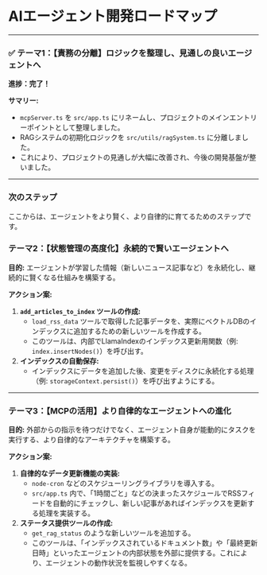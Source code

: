 # AIエージェント開発ロードマップ

---

### :white_check_mark: テーマ1：【責務の分離】ロジックを整理し、見通しの良いエージェントへ

**進捗：完了！**

**サマリー:**
*   `mcpServer.ts` を `src/app.ts` にリネームし、プロジェクトのメインエントリーポイントとして整理しました。
*   RAGシステムの初期化ロジックを `src/utils/ragSystem.ts` に分離しました。
*   これにより、プロジェクトの見通しが大幅に改善され、今後の開発基盤が整いました。

---

### 次のステップ

ここからは、エージェントをより賢く、より自律的に育てるためのステップです。

### テーマ2：【状態管理の高度化】永続的で賢いエージェントへ

**目的:** エージェントが学習した情報（新しいニュース記事など）を永続化し、継続的に賢くなる仕組みを構築する。

**アクション案:**
1.  **`add_articles_to_index` ツールの作成:**
    *   `load_rss_data` ツールで取得した記事データを、実際にベクトルDBのインデックスに追加するための新しいツールを作成する。
    *   このツールは、内部でLlamaIndexのインデックス更新用関数（例: `index.insertNodes()`）を呼び出す。
2.  **インデックスの自動保存:**
    *   インデックスにデータを追加した後、変更をディスクに永続化する処理（例: `storageContext.persist()`）を呼び出すようにする。

---

### テーマ3：【MCPの活用】より自律的なエージェントへの進化

**目的:** 外部からの指示を待つだけでなく、エージェント自身が能動的にタスクを実行する、より自律的なアーキテクチャを構築する。

**アクション案:**
1.  **自律的なデータ更新機能の実装:**
    *   `node-cron` などのスケジューリングライブラリを導入する。
    *   `src/app.ts` 内で、「1時間ごと」などの決まったスケジュールでRSSフィードを自動的にチェックし、新しい記事があればインデックスを更新する処理を実装する。
2.  **ステータス提供ツールの作成:**
    *   `get_rag_status` のような新しいツールを追加する。
    *   このツールは、「インデックスされているドキュメント数」や「最終更新日時」といったエージェントの内部状態を外部に提供する。これにより、エージェントの動作状況を監視しやすくなる。
